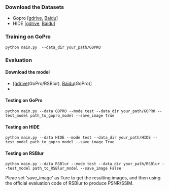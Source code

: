 ### Download the Datasets
- Gopro [[gdrive](https://drive.google.com/file/d/1y_wQ5G5B65HS_mdIjxKYTcnRys_AGh5v/view?usp=sharing), [Baidu](https://pan.baidu.com/s/1eNCvqewdUp15-0dD2MfJbg?pwd=ea0r)]
- HIDE [[gdrive](https://drive.google.com/file/d/13CoUG0YktPGzVagOipoo43NMZclOG7J2/view?usp=sharing), [Baidu](https://pan.baidu.com/s/1F70f040UWAaeofSie_zMow?pwd=c8lv)]
### Training on GoPro 
~~~
python main.py  --data_dir your_path/GOPRO
~~~
### Evaluation
#### Download the model
-  [[gdrive](https://drive.google.com/drive/folders/1OJv9d6e90hlpDSyo8oJY-END3xj4nUmg?usp=sharing)(GoPro/RSBlur), [Baidu](https://pan.baidu.com/s/1PXQgpI-h-Epiaiy9wy3CUg?pwd=10ne)(GoPro)]
-  
#### Testing on GoPro
~~~
python main.py --data GOPRO --mode test --data_dir your_path/GOPRO --test_model path_to_gopro_model --save_image True
~~~
#### Testing on HIDE
~~~
python main.py --data HIDE --mode test --data_dir your_path/HIDE --test_model path_to_gopro_model --save_image True
~~~
#### Testing on RSBlur
~~~
python main.py --data RSBlur --mode test --data_dir your_path/RSBlur --test_model path_to_RSBlur_model --save_image False
~~~
Pleae set 'save_image' as Ture to get the resulting images, and then using the official evaluation code of RSBlur to produce PSNR/SSIM.
